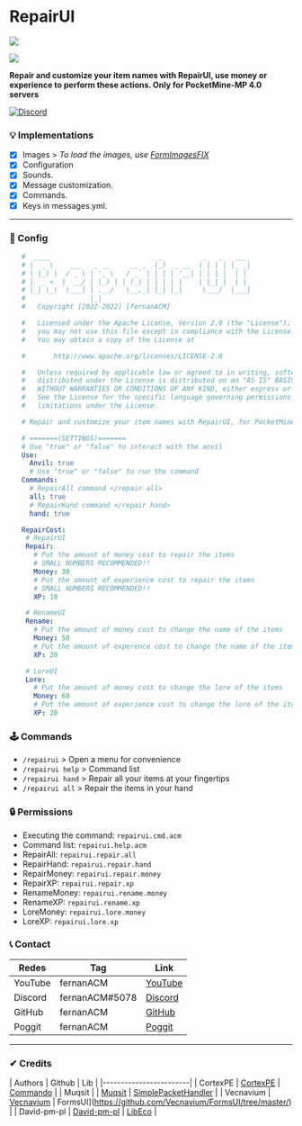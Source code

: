 # RepairUI
[![](https://poggit.pmmp.io/shield.state/RepairUI)](https://poggit.pmmp.io/p/RepairUI)

[![](https://poggit.pmmp.io/shield.api/RepairUI)](https://poggit.pmmp.io/p/RepairUI)

**Repair and customize your item names with RepairUI, use money or experience to perform these actions. Only for PocketMine-MP 4.0 servers**

<a href="https://discord.gg/YyE9XFckqb"><img src="https://img.shields.io/discord/837701868649709568?label=discord&color=7289DA&logo=discord" alt="Discord" /></a>

### 💡 Implementations
* [x] Images > *To load the images, use [FormImagesFIX](https://poggit.pmmp.io/r/146450/FormImagesFix_dev-14.phar)*
* [X] Configuration
* [x] Sounds.
* [x] Message customization.
* [X] Commands.
* [x] Keys in messages.yml.
---

### 💾 Config
```yml
   #  ____                           _          _   _   ___ 
   # |  _ \    ___   _ __     __ _  (_)  _ __  | | | | |_ _|
   # | |_) |  / _ \ | '_ \   / _` | | | | '__| | | | |  | | 
   # |  _ <  |  __/ | |_) | | (_| | | | | |    | |_| |  | | 
   # |_| \_\  \___| | .__/   \__,_| |_| |_|     \___/  |___|
   #                |_|                                     
   #   Copyright [2022-2022] [fernanACM]

   #   Licensed under the Apache License, Version 2.0 (the "License");
   #   you may not use this file except in compliance with the License.
   #   You may obtain a copy of the License at

   #       http://www.apache.org/licenses/LICENSE-2.0

   #   Unless required by applicable law or agreed to in writing, software
   #   distributed under the License is distributed on an "AS IS" BASIS,
   #   WITHOUT WARRANTIES OR CONDITIONS OF ANY KIND, either express or implied.
   #   See the License for the specific language governing permissions and
   #   limitations under the License.

   # Repair and customize your item names with RepairUI, for PocketMine-MP 4.0 servers

   # =======(SETTINGS)=======
   # Use "true" or "false" to interact with the anvil
   Use:
     Anvil: true
     # Use "true" or "false" to run the command
   Commands:
     # RepairAll command </repair all>
     all: true
     # RepairHand command </repair hand>
     hand: true

   RepairCost:
    # RepairUI
    Repair:
      # Put the amount of money cost to repair the items
      # SMALL NUMBERS RECOMMENDED!!
      Money: 30
      # Put the amount of experience cost to repair the items
      # SMALL NUMBERS RECOMMENDED!!
      XP: 10

    # RenameUI
    Rename:
      # Put the amount of money cost to change the name of the items
      Money: 50
      # Put the amount of experence cost to change the name of the items
      XP: 20

    # LoreUI
    Lore:
      # Put the amount of money cost to change the lore of the items
      Money: 60
      # Put the amount of experience cost to change the lore of the items
      XP: 20
```
### 🕹 Commands
- ```/repairui``` > Open a menu for convenience
- ```/repairui help``` > Command list
- ```/repairui hand``` > Repair all your items at your fingertips
- ```/repairui all``` > Repair the items in your hand

### 🔒 Permissions
- Executing the command: ```repairui.cmd.acm```
- Command list: ```repairui.help.acm```
- RepairAll: ```repairui.repair.all```
- RepairHand: ```repairui.repair.hand```
- RepairMoney: ```repairui.repair.money```
- RepairXP: ```repairui.repair.xp```
- RenameMoney: ```repairui.rename.money```
- RenameXP: ```repairui.rename.xp```
- LoreMoney: ```repairui.lore.money```
- LoreXP: ```repairui.lore.xp```

### 📞 Contact 
| Redes | Tag | Link |
|-------|-------------|------|
| YouTube | fernanACM | [YouTube](https://www.youtube.com/channel/UC-M5iTrCItYQBg5GMuX5ySw) | 
| Discord | fernanACM#5078 | [Discord](https://discord.gg/YyE9XFckqb) |
| GitHub | fernanACM | [GitHub](https://github.com/fernanACM)
| Poggit | fernanACM | [Poggit](https://poggit.pmmp.io/ci/fernanACM)
****

### ✔ Credits
| Authors | Github | Lib |
|------------------------|
| CortexPE | [CortexPE](https://github.com/CortexPE) | [Commando](https://github.com/CortexPE/Commando/tree/master/) |
| Muqsit | | [Muqsit](https://github.com/Muqsit) | [SimplePacketHandler](https://github.com/Muqsit/SimplePacketHandler) |
| Vecnavium | [Vecnavium](https://github.com/Vecnavium) | FormsUI](https://github.com/Vecnavium/FormsUI/tree/master/) |
| David-pm-pl | [David-pm-pl](https://github.com/David-pm-pl) | [LibEco](https://github.com/David-pm-pl/libEco) |
